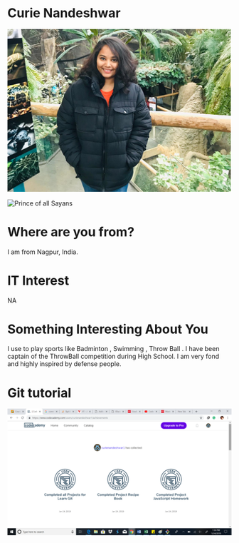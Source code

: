 # Curie Nandeshwar
![](testFolder/CuriePic1.png)

![Prince of all Sayans](images/vegeta.jpg "Vegeta")

# Where are you from?

I am from Nagpur, India.

# IT Interest

NA
# Something Interesting About You

I use to play sports like Badminton , Swimming , Throw Ball . I have been captain of the ThrowBall competition during High School. I am very fond and highly inspired by  defense people.

# Git tutorial
![](testFolder/b1.png)
